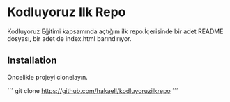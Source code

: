 # Kodluyoruz Ilk Repo
Kodluyoruz Eğitimi kapsamında açtığım ilk repo.İçerisinde bir adet README dosyası, bir adet de index.html barındırıyor.

## Installation

Öncelikle projeyi clonelayın.

´´´
git clone https://github.com/hakaell/kodluyoruzilkrepo
´´´